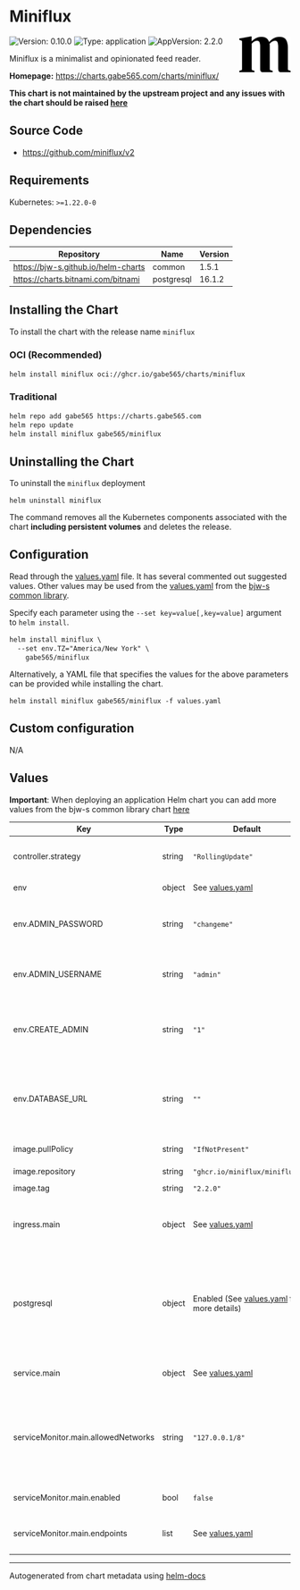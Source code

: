 # Miniflux

<img src="https://raw.githubusercontent.com/miniflux/logo/40cb83c/icon.svg" align="right" width="92" alt="miniflux logo">

![Version: 0.10.0](https://img.shields.io/badge/Version-0.10.0-informational?style=flat)
![Type: application](https://img.shields.io/badge/Type-application-informational?style=flat)
![AppVersion: 2.2.0](https://img.shields.io/badge/AppVersion-2.2.0-informational?style=flat)

Miniflux is a minimalist and opinionated feed reader.

**Homepage:** <https://charts.gabe565.com/charts/miniflux/>

**This chart is not maintained by the upstream project and any issues with the chart should be raised
[here](https://github.com/gabe565/charts/issues/new?assignees=gabe565&labels=bug&template=bug_report.yaml&name=miniflux&version=0.10.0)**

## Source Code

* <https://github.com/miniflux/v2>

## Requirements

Kubernetes: `>=1.22.0-0`

## Dependencies

| Repository | Name | Version |
|------------|------|---------|
| <https://bjw-s.github.io/helm-charts> | common | 1.5.1 |
| <https://charts.bitnami.com/bitnami> | postgresql | 16.1.2 |

## Installing the Chart

To install the chart with the release name `miniflux`

### OCI (Recommended)

```console
helm install miniflux oci://ghcr.io/gabe565/charts/miniflux
```

### Traditional

```console
helm repo add gabe565 https://charts.gabe565.com
helm repo update
helm install miniflux gabe565/miniflux
```

## Uninstalling the Chart

To uninstall the `miniflux` deployment

```console
helm uninstall miniflux
```

The command removes all the Kubernetes components associated with the chart **including persistent volumes** and deletes the release.

## Configuration

Read through the [values.yaml](./values.yaml) file. It has several commented out suggested values.
Other values may be used from the [values.yaml](https://github.com/bjw-s/helm-charts/tree/a081de5/charts/library/common/values.yaml) from the [bjw-s common library](https://github.com/bjw-s/helm-charts/tree/a081de5/charts/library/common).

Specify each parameter using the `--set key=value[,key=value]` argument to `helm install`.

```console
helm install miniflux \
  --set env.TZ="America/New York" \
    gabe565/miniflux
```

Alternatively, a YAML file that specifies the values for the above parameters can be provided while installing the chart.

```console
helm install miniflux gabe565/miniflux -f values.yaml
```

## Custom configuration

N/A

## Values

**Important**: When deploying an application Helm chart you can add more values from the bjw-s common library chart [here](https://github.com/bjw-s/helm-charts/tree/a081de5/charts/library/common)

| Key | Type | Default | Description |
|-----|------|---------|-------------|
| controller.strategy | string | `"RollingUpdate"` | Set the controller upgrade strategy |
| env | object | See [values.yaml](./values.yaml) | environment variables. [[ref]](https://miniflux.app/docs/configuration.html) |
| env.ADMIN_PASSWORD | string | `"changeme"` | Admin user password, it's used only if `CREATE_ADMIN` is enabled. |
| env.ADMIN_USERNAME | string | `"admin"` | Admin user login, it's used only if `CREATE_ADMIN` is enabled. |
| env.CREATE_ADMIN | string | `"1"` | Set to `1` to create an admin user from environment variables. |
| env.DATABASE_URL | string | `""` | Postgresql connection parameters. Will be generated if Postgresql subchart is enabled. [[ref]](https://miniflux.app/docs/configuration.html#database-url) |
| image.pullPolicy | string | `"IfNotPresent"` | image pull policy |
| image.repository | string | `"ghcr.io/miniflux/miniflux"` | image repository |
| image.tag | string | `"2.2.0"` | image tag |
| ingress.main | object | See [values.yaml](./values.yaml) | Enable and configure ingress settings for the chart under this key. |
| postgresql | object | Enabled (See [values.yaml](./values.yaml) for more details) | Enable and configure postgresql database subchart under this key.    For more options see [postgresql chart documentation](https://github.com/bitnami/charts/tree/main/bitnami/postgresql) |
| service.main | object | See [values.yaml](./values.yaml) | Configures service settings for the chart. |
| serviceMonitor.main.allowedNetworks | string | `"127.0.0.1/8"` | List of networks allowed to access the `/metrics` endpoint (comma-separated values).    [[ref]](https://miniflux.app/docs/configuration.html#metrics-allowed-networks) |
| serviceMonitor.main.enabled | bool | `false` | Enables or disables the serviceMonitor. |
| serviceMonitor.main.endpoints | list | See [values.yaml](./values.yaml) | Configures the endpoints for the serviceMonitor. |

---
Autogenerated from chart metadata using [helm-docs](https://github.com/norwoodj/helm-docs)
